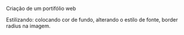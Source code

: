 Criação de um portifólio web

Estilizando: colocando cor de fundo, alterando o estilo de fonte, border radius na imagem.
 